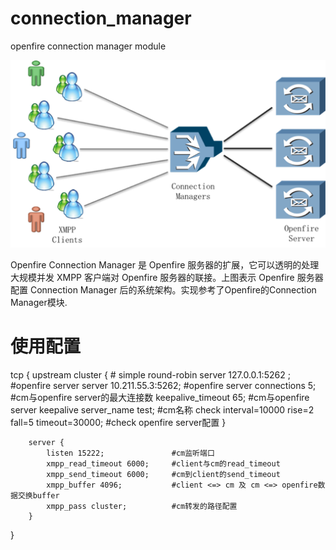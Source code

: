 connection_manager
==================

openfire connection manager module

![connection manager architecture](docs/architecture.png "Architecture")

Openfire Connection Manager 是 Openfire 服务器的扩展，它可以透明的处理大规模并发 XMPP 客户端对 Openfire 服务器的联接。上图表示 Openfire 服务器配置 Connection Manager 后的系统架构。实现参考了Openfire的Connection Manager模块.

使用配置
==================

tcp {
		upstream cluster {
            # simple round-robin
        	server 127.0.0.1:5262 ;		#openfire server
        	server 10.211.55.3:5262;	#openfire server
			connections 5;				#cm与openfire server的最大连接数
			keepalive_timeout 65;		#cm与openfire server keepalive
			server_name test;			#cm名称
			check interval=10000 rise=2 fall=5 timeout=30000;	#check openfire server配置
        }
		
        server {
        	listen 15222;				#cm监听端口
			xmpp_read_timeout 6000;		#client与cm的read_timeout
			xmpp_send_timeout 6000;		#cm到client的send_timeout
			xmpp_buffer 4096;			#client <=> cm 及 cm <=> openfire数据交换buffer
        	xmpp_pass cluster;			#cm转发的路径配置
        }
}
